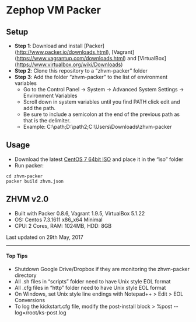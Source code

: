 Zephop VM Packer
=================

## Setup

* **Step 1**: Download and install [Packer] (http://www.packer.io/downloads.html), [Vagrant] (https://www.vagrantup.com/downloads.html)  and [VirtualBox] (https://www.virtualbox.org/wiki/Downloads)
* **Step 2**: Clone this repository to a “zhvm-packer” folder
* **Step 3**: Add the folder “zhvm-packer” to the list of environment variables
  * Go to the Control Panel -> System -> Advanced System Settings -> Environment Variables
  * Scroll down in system variables until you find PATH click edit and add the path.
  * Be sure to include a semicolon at the end of the previous path as that is the delimiter.
  * Example:  C:\path;D:\path2;C:\Users\Downloads\zhvm-packer


## Usage

* Download the latest [CentOS 7 64bit ISO](http://isoredirect.centos.org/centos/7/isos/x86_64/) and place it in the “iso” folder
* Run packer:
```
cd zhvm-packer
packer build zhvm.json
```

## ZHVM v2.0

* Built with Packer 0.8.6, Vagrant 1.9.5, VirtualBox 5.1.22
* OS: Centos 7.3.1611 x86_x64 Minimal
* CPU: 2 Cores, RAM: 1024MB, HDD: 8GB

Last updated on 29th May, 2017

***

#### Top Tips

* Shutdown Google Drive/Dropbox if they are monitoring the zhvm-packer directory
* All .sh files in “scripts” folder need to have Unix style EOL format
* All .cfg files in “http” folder need to have Unix style EOL format
* On Windows, set Unix style line endings with Notepad++  > Edit > EOL Conversions
* To log the kickstart.cfg file, modify the post-install block > %post --log=/root/ks-post.log
